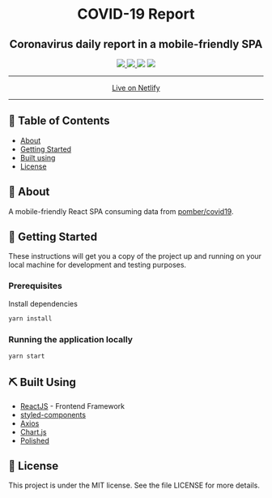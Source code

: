 <h1 align="center">COVID-19 Report</h1>

<h2 align="center">Coronavirus daily report in a mobile-friendly SPA</h2>

<p align="center">
  <a href="https://app.netlify.com/sites/covid19-report/deploys">
    <img src="https://api.netlify.com/api/v1/badges/d4376f02-84ac-4419-9fc0-0f6b9c8ca252/deploy-status">
  </a>

  <a href="https://www.codacy.com/manual/viniciusrodrigues1a/covid19-report?utm_source=github.com&amp;utm_medium=referral&amp;utm_content=viniciusrodrigues1a/covid19-report&amp;utm_campaign=Badge_Grade">
    <img src="https://api.codacy.com/project/badge/Grade/88e7b7902a754426a81aa687a290aca5">
  </a>

  <img src="https://img.shields.io/github/license/viniciusrodrigues1a/covid19-report">
  <img src="https://img.shields.io/github/last-commit/viniciusrodrigues1a/covid19-report">
</p>

<hr>
<a href="https://covid19-report.netlify.com/#/">
  <p align="center">
    Live on Netlify
  </p>
</a>
<hr>

## :page_facing_up: Table of Contents

- [About](#about)
- [Getting Started](#getting_started)
- [Built using](#built_using)
- [License](#license)

## 🧐 About <a name = "about"></a>

A mobile-friendly React SPA consuming data from <a href="https://github.com/pomber/covid19/">pomber/covid19</a>.

## 🏁 Getting Started <a name = "getting_started"></a>

These instructions will get you a copy of the project up and running on your local machine for development and testing purposes.

### Prerequisites

Install dependencies

```sh
yarn install
```

### Running the application locally

```sh
yarn start
```

## ⛏️ Built Using <a name = "built_using"></a>

- [ReactJS](https://reactjs.org/) - Frontend Framework
- [styled-components](https://styled-components.com/)
- [Axios](https://github.com/axios/axios)
- [Chart.js](https://www.chartjs.org/)
- [Polished](https://polished.js.org/)

## :memo: License <a name = "license"></a>

This project is under the MIT license. See the file LICENSE for more details.
